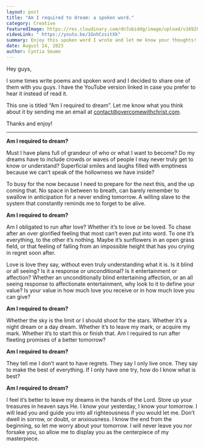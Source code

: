 ```yaml
---
layout: post
title: "Am I required to dream: a spoken word."
category: Creative
featuredImage: https://res.cloudinary.com/dn7ubiddg/image/upload/v1692058165/blog/IMG_1722.jpg
videoLink: " https://youtu.be/1GnhCzsitXk"
summary: Enjoy this spoken word I wrote and let me know your thoughts!
date: August 14, 2023
author: Cyntia Seumo
---
```

Hey guys, 

I some times write poems and spoken word and I decided to share one of them with you guys. I have the YouTube version linked in case you prefer to hear it instead of read it. 

This one is titled “Am I required to dream”. Let me know what you think about it by sending me an email at contact@overcomewithchrist.com.

Thanks and enjoy!

<hr />

<strong>Am I required to dream?</strong>

Must I have plans full of grandeur of who or what I want to become? Do my dreams have to include crowds or waves of people I may never truly get to know or understand? Superficial smiles and laughs filled with emptiness because we can’t speak of the hollowness we have inside?

To busy for the now because I need to prepare for the next this, and the up coming that. No space in between to breath, can barely remember to swallow in anticipation for a never ending tomorrow. A willing slave to the system that constantly reminds me to forget to be alive.

<strong>Am I required to dream?</strong>

Am I obligated to run after love? Whether it’s to love or be loved. To chase after an over glorified feeling that most can’t even put into word. To one it’s everything, to the other it’s nothing. Maybe it’s sunflowers in an open grass field, or that feeling of falling from an impossible height that has you crying in regret soon after.

Love is love they say, without even truly understanding what it is. Is it blind or all seeing? Is it a response or unconditional? Is it entertainment or affection? Whether an unconditionally blind entertaining affection, or an all seeing response to affectionate entertainment, why look to it to define your value? Is your value in how much love you receive or in how much love you can give?

<strong>Am I required to dream?</strong>

Whether the sky is the limit or I should shoot for the stars. Whether it’s a night dream or a day dream. Whether it’s to leave my mark, or acquire my mark. Whether it’s to start this or finish that. Am I required to run after fleeting promises of a better tomorrow?

<strong>Am I required to dream?</strong>

They tell me I don’t want to have regrets. They say I only live once. They say to make the best of everything. If I only have one try, how do I know what is best?

<strong>Am I required to dream?</strong>

I feel it’s better to leave my dreams in the hands of the Lord. Store up your treasures in heaven says He. I know your yesterday, I know your tomorrow. I will lead you and guide you into all righteousness if you would let me. Don’t dwell in sorrow, or doubt, or anxiousness. I know the end from the beginning, so let me worry about your tomorrow. I will never leave you nor forsake you, so allow me to display you as the centerpiece of my masterpiece.